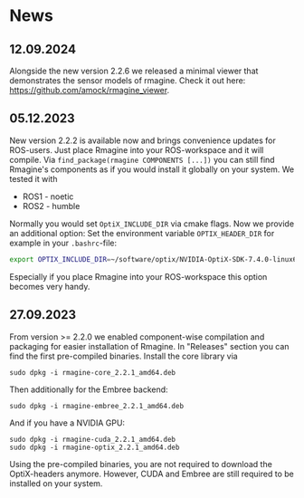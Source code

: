 # News

## 12.09.2024

Alongside the new version 2.2.6 we released a minimal viewer that demonstrates the sensor models of rmagine. Check it out here: https://github.com/amock/rmagine_viewer.

## 05.12.2023

New version 2.2.2 is available now and brings convenience updates for ROS-users. Just place Rmagine into your ROS-workspace and it will compile. Via `find_package(rmagine COMPONENTS [...])` you can still find Rmagine's components as if you would install it globally on your system. We tested it with 
- ROS1 - noetic
- ROS2 - humble

Normally you would set `OptiX_INCLUDE_DIR` via cmake flags. Now we provide an additional option: Set the environment variable `OPTIX_HEADER_DIR` for example in your `.bashrc`-file:

```bash
export OPTIX_INCLUDE_DIR=~/software/optix/NVIDIA-OptiX-SDK-7.4.0-linux64-x86_64/include
```

Especially if you place Rmagine into your ROS-workspace this option becomes very handy.

## 27.09.2023

From version >= 2.2.0 we enabled component-wise compilation and packaging for easier installation of Rmagine. In "Releases" section you can find the first pre-compiled binaries. Install the core library via

```console
sudo dpkg -i rmagine-core_2.2.1_amd64.deb
```

Then additionally for the Embree backend:

```console
sudo dpkg -i rmagine-embree_2.2.1_amd64.deb
```

And if you have a NVIDIA GPU:

```console
sudo dpkg -i rmagine-cuda_2.2.1_amd64.deb
sudo dpkg -i rmagine-optix_2.2.1_amd64.deb
```

Using the pre-compiled binaries, you are not required to download the OptiX-headers anymore. However, CUDA and Embree are still required to be installed on your system.
